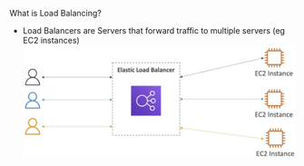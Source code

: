 What is Load Balancing?
- Load Balancers are Servers that forward traffic to multiple servers (eg EC2 instances)
![ELB](ELB.png)

